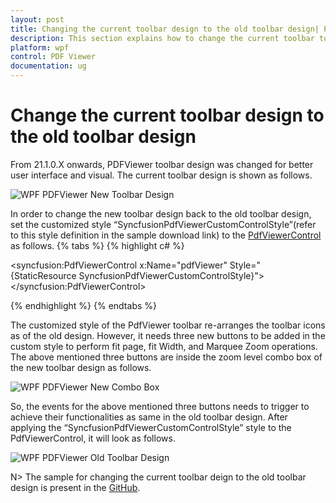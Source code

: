 ```yaml
---
layout: post
title: Changing the current toolbar design to the old toolbar design| PDF Viewer | Wpf | Syncfusion
description: This section explains how to change the current toolbar to the old toolbar and contains the sample link for this.
platform: wpf
control: PDF Viewer
documentation: ug
---
```


# Change the current toolbar design to the old toolbar design

From 21.1.0.X onwards, PDFViewer toolbar design was changed for better user interface and visual. The current toolbar design is shown as follows.
 
  ![WPF PDFViewer New Toolbar Design](How-To/Change-toolbar-design-images/NewToolbarDesign.png)
 
In order to change the new toolbar design back to the old toolbar design, set the customized style “SyncfusionPdfViewerCustomControlStyle”(refer to this style definition in the sample download link) to the [PdfViewerControl](https://help.syncfusion.com/cr/wpf/Syncfusion.Windows.PdfViewer.PdfViewerControl.html) as follows.
{% tabs %}
{% highlight c# %}

<syncfusion:PdfViewerControl x:Name="pdfViewer"
                             Style="{StaticResource SyncfusionPdfViewerCustomControlStyle}">
</syncfusion:PdfViewerControl>

{% endhighlight %}
{% endtabs %}

The customized style of the PdfViewer toolbar re-arranges the toolbar icons as of the old design. However, it needs three new buttons to be added in the custom style to perform fit page, fit Width, and Marquee Zoom operations. The above mentioned three buttons are inside the zoom level combo box of the new toolbar design as follows.

  ![WPF PDFViewer New Combo Box](How-To/Change-toolbar-design-images/NewComboBox.png)
 
So, the events for the above mentioned three buttons needs to trigger to achieve their functionalities as same in the old toolbar design. After applying the “SyncfusionPdfViewerCustomControlStyle” style to the PdfViewerControl, it will look as follows.
 
  ![WPF PDFViewer Old Toolbar Design](How-To/Change-toolbar-design-images/OldToolbarDesign.png)
  
N> The sample for changing the current toolbar deign to the old toolbar design is present in the [GitHub](https://github.com/SyncfusionExamples/WPF-PDFViewer-Examples/tree/master/Toolbar/ChangeCurrentToolbarToOldToolbar).